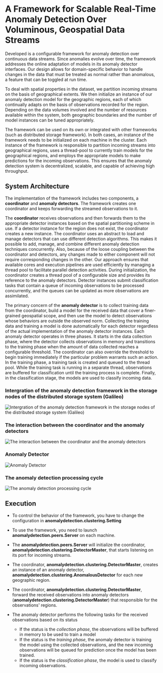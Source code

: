# A Framework for Scalable Real-Time Anomaly Detection Over Voluminous, Geospatial Data Streams 
Developed is a configurable framework for anomaly detection over continuous data streams. Since anomalies evolve over time, the framework addresses the online adaptation of models in its anomaly detector interfaces. Our design allows for domain-specific behavior to handle changes in the data that must be treated as normal rather than anomalous, a feature that can be toggled at run time. 

To deal with spatial properties in the dataset, we partition incoming streams on the basis of geographical extents. We then initialize an instance of our anomaly detection model for the geographic regions, each of which continually adapts on the basis of observations recorded for the region. Depending on the data volumes involved and the number of resources available within the system, both geographic boundaries and the number of model instances can be tuned appropriately. 

The framework can be used on its own or integrated with other frameworks (such as distributed storage framework). In both cases, an instance of the framework needs to be initialized on each machine in the cluster. Each instance of the framework is responsible to partition incoming streams into geographical regions, uses a thread-pool to currently train models for the geographical regions, and employs the appropriate models to make predictions for the incoming observations. 
This ensures that the anomaly detection system is decentralized, scalable, and capable of achieving high throughput. 

## System Architecture
The implementation of the framework includes two components, a **coordinator** and **anomaly detectors**. The framework creates one coordinator and keeps forwarding the streamed observations to it. 

The **coordinator** receives observations and then forwards them to the appropriate detector instances based on the spatial partitioning scheme in use. If a detector instance for the region does not exist, the coordinator creates a new instance. The coordinator uses an abstract to load and manage detectors that can use different detection algorithms. This makes it possible to add, manage, and combine different anomaly detection techniques concurrently. Also, because of the loose coupling between the coordinator and detectors, any changes made to either component will not require corresponding changes in the other. 
Our approach ensures that available cores and execution pipelines are used efficiently by managing a thread pool to facilitate parallel detection activities. During initialization, the coordinator creates a thread pool of a configurable size and provides its reference to the anomaly detectors. Detector instances submit classification tasks that contain a queue of incoming observations to be processed concurrently, and the queues can be updated as more observations are assimilated.


The primary concern of the **anomaly detector** is to collect training data from the coordinator, build a model for the received data that cover a finer-grained geospatial scope, and then use the model to detect observations whose behaviors are outside the observed norm. Collecting the training data and training a model is done automatically for each detector regardless of the actual implementation of the anomaly detector instances. Each anomaly detector operates in three phases. It starts in the data collection phase, where the detector collects observations in memory and transitions to the training phase when the amount of data collected reaches a configurable threshold. The coordinator can also override the threshold to begin training immediately if the particular problem warrants such an action. In the training phase, a training task is created and queued to the thread pool. While the training task is running in a separate thread, observations are buffered for classification until the training process is complete. Finally, in the classification stage, the models are used to classify incoming data. 

### Intergration of the anomaly detection framework in the storage nodes of the distributed storage system (Galileo)
![Intergration of the anomaly detection framework in the storage nodes of the distributed storage system (Galileo)](https://user-images.githubusercontent.com/40745827/86398672-38dccc80-bc63-11ea-857b-5ba6f1cd0f7d.png)

### The interaction between the coordinator and the anomaly detectors
![The interaction between the coordinator and the anomaly detectors](https://user-images.githubusercontent.com/40745827/86397779-b1db2480-bc61-11ea-8076-32f9aaa20480.png)

### Anomaly Detector
![Anomaly Detector](https://user-images.githubusercontent.com/40745827/86398670-37ab9f80-bc63-11ea-9f43-8ea780f6355e.png)

### The anomaly detection processing cycle
![The anomaly detection processing cycle](https://user-images.githubusercontent.com/40745827/86398678-3a0df980-bc63-11ea-940f-48a8f7931d00.png)


## Execution
- To control the behavior of the framework, you have to change the configuration in **anomalydetection.clustering.Setting**

- To use the framework, you need to launch **anomalydetection.peers.Server** on each machine.

- The **anomalydetection.peers.Server** will initialize the coordinator, **anomalydetection.clustering.DetectorMaster**, that starts listening on its port for incoming streams.

- The coordinator,  **anomalydetection.clustering.DetectorMaster**, creates an instance of an anomaly detector, **anomalydetection.clustering.AnomalousDetector** for each new geographic region. 

- The coordinator,  **anomalydetection.clustering.DetectorMaster**, forward the received observations into anomaly detectors (**anomalydetection.clustering.DetectorMaster**) that responsible for the observations' regions.

- The anomaly detector performs the following tasks for the received observations based on its status
  - If the status is the *collection phase*, the observations will be buffered in memory to be used to train a model
  - If the status is the *training phase*, the anomaly detector is training the model using the collected observations, and the new incoming observations will be queued for prediction once the model has been trained.
  - If the status is the *classification phase*,  the model is used to classify incoming observations.
